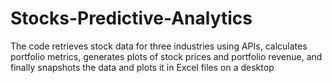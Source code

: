 # Stocks-Predictive-Analytics
The code retrieves stock data for three industries using APIs, calculates portfolio metrics, generates plots of stock prices and portfolio revenue, and finally snapshots the data and plots it in Excel files on a desktop
